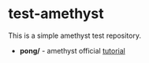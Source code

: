 # test-amethyst

This is a simple amethyst test repository.

 - **pong/** - amethyst official [tutorial](https://www.amethyst.rs/book/latest/pong-tutorial.html)
